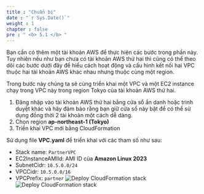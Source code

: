 ```yaml
---
title : "Chuẩn bị"
date : "`r Sys.Date()`"
weight : 1
chapter : false
pre : " <b> 5.1 </b> "
---
```


Bạn cần có thêm một tài khoản AWS để thực hiện các bước trong phần này. Tuy nhiên nếu như bạn chưa có tài khoản AWS thứ 
hai thì cũng có thể theo dõi các bước dưới đây để hiểu cách hoạt động và cấu hình kết nối hai VPC thuộc hai tài khoản AWS khác nhau nhưng thuộc cùng một region.

Trong bước này chúng ta sẽ cùng triển khai một VPC và một EC2 instance chạy trong VPC này trong region Tokyo của
tài khoản AWS thứ hai.

1. Đăng nhập vào tài khoản AWS thứ hai bằng cửa sổ ẩn danh hoặc trình duyệt khác và hãy đảm bảo rằng bạn giữ cửa sổ này bật để có thể sử dụng đồng thời 2 tài khoản một cách dễ dàng.
2. Chọn region **ap-northeast-1 (Tokyo)**
3. Triển khai VPC mới bằng CloudFormation

Sử dụng file **VPC.yaml** để triển khai với các tham số như sau:
- Stack name: `PartnerVPC`
- EC2InstanceAMIId: AMI ID của **Amazon Linux 2023**
- SubnetCidr: `10.5.0.0/24`
- VPCCidr: `10.5.0.0/16`
- VPCPrefix: `partner`
![Deploy CloudFormation stack](/images/5-cross-account-single-region/preparation_1.png)
![Deploy CloudFormation stack](/images/5-cross-account-single-region/preparation_2.png)